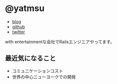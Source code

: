 # @yatmsu

- [blog](http://yatmsu.hatenablog.com/)
- [github](https://github.com/yatmsu)
- [twitter](https://twitter.com/yatmsu)

with entertainmentな会社でRailsエンジニアやってます。

## 最近気になること

* コミュニケーションコスト
* 世界の中心ニューヨークでの開発

